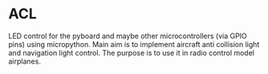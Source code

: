 # ACL
LED control for the pyboard and maybe other microcontrollers (via GPIO pins) using micropython.
Main aim is to implement aircraft anti collision light and navigation light control.
The purpose is to use it in radio control model airplanes.